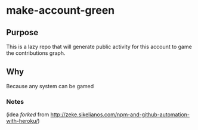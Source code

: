 # make-account-green

## Purpose
This is a lazy repo that will generate public activity for this account to game the contributions graph.


## Why
Because any system can be gamed


### Notes
(idea _forked_ from http://zeke.sikelianos.com/npm-and-github-automation-with-heroku/)
